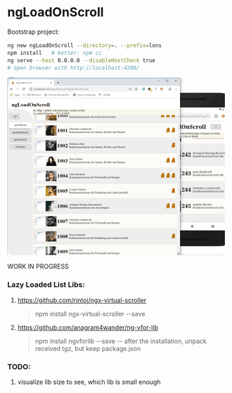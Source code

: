 # ngLoadOnScroll

Bootstrap project:
```sh
ng new ngLoadOnScroll --directory=. --prefix=lons
npm install   # better: npm ci
ng serve --host 0.0.0.0 --disableHostCheck true
# open browser with http://localhost:4200/
```

<img src="src/assets/ngloadonscroll.gif" />

WORK IN PROGRESS

### Lazy Loaded List Libs:

1.  https://github.com/rintoj/ngx-virtual-scroller
    > npm install ngx-virtual-scroller --save
1. https://github.com/anagram4wander/ng-vfor-lib
    > npm install ngvforlib --save
    >  -- after the installation, unpack received tgz, but keep package.json

### TODO:
1. visualize lib size to see, which lib is small enough
